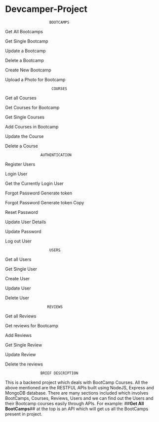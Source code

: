 # Devcamper-Project
                        BOOTCAMPS
Get All Bootcamps

Get Single Bootcamp

Update a Bootcamp

Delete a Bootcamp

Create New Bootcamp

Upload a Photo for Bootcamp

                         COURSES
Get all Courses

Get Courses for Bootcamp

Get Single Courses

Add Courses in Bootcamp

Update the Course

Delete a Course

                    AUTHENTICATION
Register Users

Login User

Get the Currently Login User

Forgot Password Generate token

Forgot Password Generate token Copy

Reset Password

Update User Details

Update Password

Log out User

                        USERS
Get all Users

Get Single User

Create User

Update User

Delete User

                       REVIEWS
Get all Reviews

Get reviews for Bootcamp

Add Reviews

Get Single Review

Update Review

Delete the reviews


                    BRIEF DESCRIPTION

This is a backend project which deals with BootCamp Courses. All the above mentioned are the RESTFUL APIs built using NodeJS, Express and MongoDB database. There are many sections included which involves BootCamps, Courses, Reviews, Users and we can find out the Users and their Bootcamp courses easily through APIs. For example:
       ##**Get All BootCamps**## at the top is an API which will get us all the BootCamps present in project.
